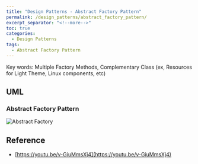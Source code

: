 ```yaml
---
title: "Design Patterns - Abstract Factory Pattern"
permalink: /design_patterns/abstract_factory_pattern/
excerpt_separator: "<!--more-->"
toc: true
categories:
  - Design Patterns
tags:
  - Abstract Factory Pattern
---
```


Key words: Multiple Factory Methods, Complementary Class (ex, Resources for Light Theme, Linux components, etc)

## UML  

### Abstract Factory Pattern

![Abstract Factory](http://www.plantuml.com/plantuml/proxy?src=https://raw.githubusercontent.com/battlerhythm/battlerhythm.github.io/master/assets/umls/abstract-factory-pattern.puml)

## Reference

- [https://youtu.be/v-GiuMmsXj4](https://youtu.be/v-GiuMmsXj4)
